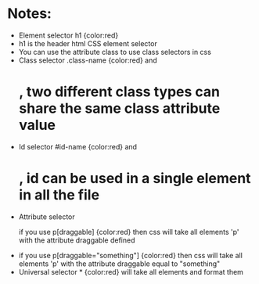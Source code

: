 # Notes: 

* Element selector h1 {color:red}
* h1 is the header html CSS element selector
* You can use the attribute class to use class selectors in css
* Class selector .class-name {color:red} and <h1 class="class-name">, two different class types can share the same class attribute value
* Id selector #id-name {color:red} and <h1 id="id-name">, id can be used in a single element in all the file
* Attribute selector <p draggable="true"> if you use p[draggable] {color:red} then css will take all elements 'p' with the attribute draggable defined
* if you use p[draggable="something"] {color:red} then css will take all elements 'p' with the attribute draggable equal to "something"
* Universal selector * {color:red} will take all elements and format them